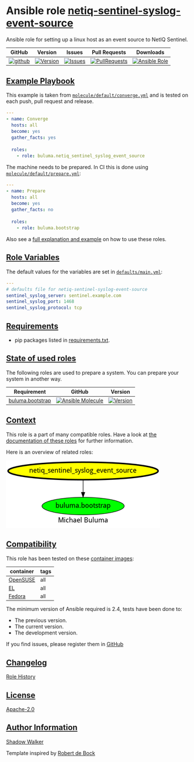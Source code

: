 # Ansible role [netiq-sentinel-syslog-event-source](https://galaxy.ansible.com/ui/standalone/roles/buluma/netiq-sentinel-syslog-event-source/documentation)

Ansible role for setting up a linux host as an event source to NetIQ Sentinel.

|GitHub|Version|Issues|Pull Requests|Downloads|
|------|-------|------|-------------|---------|
|[![github](https://github.com/buluma/ansible-role-netiq-sentinel-syslog-event-source/actions/workflows/molecule.yml/badge.svg)](https://github.com/buluma/ansible-role-netiq-sentinel-syslog-event-source/actions/workflows/molecule.yml)|[![Version](https://img.shields.io/github/release/buluma/ansible-role-netiq-sentinel-syslog-event-source.svg)](https://github.com/buluma/ansible-role-netiq-sentinel-syslog-event-source/releases/)|[![Issues](https://img.shields.io/github/issues/buluma/ansible-role-netiq-sentinel-syslog-event-source.svg)](https://github.com/buluma/ansible-role-netiq-sentinel-syslog-event-source/issues/)|[![PullRequests](https://img.shields.io/github/issues-pr-closed-raw/buluma/ansible-role-netiq-sentinel-syslog-event-source.svg)](https://github.com/buluma/ansible-role-netiq-sentinel-syslog-event-source/pulls/)|[![Ansible Role](https://img.shields.io/ansible/role/d/buluma/netiq-sentinel-syslog-event-source)](https://galaxy.ansible.com/ui/standalone/roles/buluma/netiq-sentinel-syslog-event-source/documentation)|

## [Example Playbook](#example-playbook)

This example is taken from [`molecule/default/converge.yml`](https://github.com/buluma/ansible-role-netiq-sentinel-syslog-event-source/blob/master/molecule/default/converge.yml) and is tested on each push, pull request and release.

```yaml
---
- name: Converge
  hosts: all
  become: yes
  gather_facts: yes

  roles:
    - role: buluma.netiq_sentinel_syslog_event_source
```

The machine needs to be prepared. In CI this is done using [`molecule/default/prepare.yml`](https://github.com/buluma/ansible-role-netiq-sentinel-syslog-event-source/blob/master/molecule/default/prepare.yml):

```yaml
---
- name: Prepare
  hosts: all
  become: yes
  gather_facts: no

  roles:
    - role: buluma.bootstrap
```

Also see a [full explanation and example](https://buluma.github.io/how-to-use-these-roles.html) on how to use these roles.

## [Role Variables](#role-variables)

The default values for the variables are set in [`defaults/main.yml`](https://github.com/buluma/ansible-role-netiq-sentinel-syslog-event-source/blob/master/defaults/main.yml):

```yaml
---
# defaults file for netiq-sentinel-syslog-event-source
sentinel_syslog_server: sentinel.example.com
sentinel_syslog_port: 1468
sentinel_syslog_protocol: tcp
```

## [Requirements](#requirements)

- pip packages listed in [requirements.txt](https://github.com/buluma/ansible-role-netiq-sentinel-syslog-event-source/blob/master/requirements.txt).

## [State of used roles](#state-of-used-roles)

The following roles are used to prepare a system. You can prepare your system in another way.

| Requirement | GitHub | Version |
|-------------|--------|--------|
|[buluma.bootstrap](https://galaxy.ansible.com/buluma/bootstrap)|[![Ansible Molecule](https://github.com/buluma/ansible-role-bootstrap/actions/workflows/molecule.yml/badge.svg)](https://github.com/buluma/ansible-role-bootstrap/actions/workflows/molecule.yml)|[![Version](https://img.shields.io/github/release/buluma/ansible-role-bootstrap.svg)](https://github.com/shadowwalker/ansible-role-bootstrap)|

## [Context](#context)

This role is a part of many compatible roles. Have a look at [the documentation of these roles](https://buluma.github.io/) for further information.

Here is an overview of related roles:

![dependencies](https://raw.githubusercontent.com/buluma/ansible-role-netiq-sentinel-syslog-event-source/png/requirements.png "Dependencies")

## [Compatibility](#compatibility)

This role has been tested on these [container images](https://hub.docker.com/u/buluma):

|container|tags|
|---------|----|
|[OpenSUSE](https://hub.docker.com/repository/docker/buluma/opensuse/general)|all|
|[EL](https://hub.docker.com/repository/docker/buluma/enterpriselinux/general)|all|
|[Fedora](https://hub.docker.com/repository/docker/buluma/fedora/general)|all|

The minimum version of Ansible required is 2.4, tests have been done to:

- The previous version.
- The current version.
- The development version.

If you find issues, please register them in [GitHub](https://github.com/buluma/ansible-role-netiq-sentinel-syslog-event-source/issues)

## [Changelog](#changelog)

[Role History](https://github.com/buluma/ansible-role-netiq-sentinel-syslog-event-source/blob/master/CHANGELOG.md)

## [License](#license)

[Apache-2.0](https://github.com/buluma/ansible-role-netiq-sentinel-syslog-event-source/blob/master/LICENSE)

## [Author Information](#author-information)

[Shadow Walker](https://buluma.github.io/)


Template inspired by [Robert de Bock](https://github.com/robertdebock)
